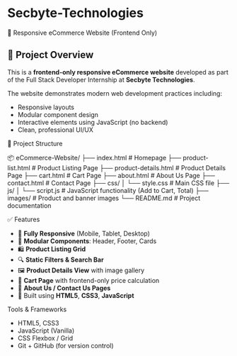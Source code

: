 # Secbyte-Technologies
 🛒 Responsive eCommerce Website (Frontend Only)

## 📌 Project Overview

This is a **frontend-only responsive eCommerce website** developed as part of the Full Stack Developer Internship at **Secbyte Technologies**.

The website demonstrates modern web development practices including:
- Responsive layouts
- Modular component design
- Interactive elements using JavaScript (no backend)
- Clean, professional UI/UX



📁 Project Structure

📦 eCommerce-Website/
├── index.html # Homepage
├── product-list.html # Product Listing Page
├── product-details.html # Product Details Page
├── cart.html # Cart Page
├── about.html # About Us Page
├── contact.html # Contact Page
├── css/
│ └── style.css # Main CSS file
├── js/
│ └── script.js # JavaScript functionality (Add to Cart, Total)
├── images/ # Product and banner images
└── README.md # Project documentation


✅ Features

- 📱 **Fully Responsive** (Mobile, Tablet, Desktop)
- 🧩 **Modular Components**: Header, Footer, Cards
- 🛍️ **Product Listing Grid**
- 🔍 **Static Filters & Search Bar**
- 🖼️ **Product Details View** with image gallery
- 🛒 **Cart Page** with frontend-only price calculation
- 📄 **About Us / Contact Us Pages**
- 🎨 Built using **HTML5**, **CSS3**, **JavaScript**



 Tools & Frameworks

- HTML5, CSS3
- JavaScript (Vanilla)
- CSS Flexbox / Grid
- Git + GitHub (for version control)

